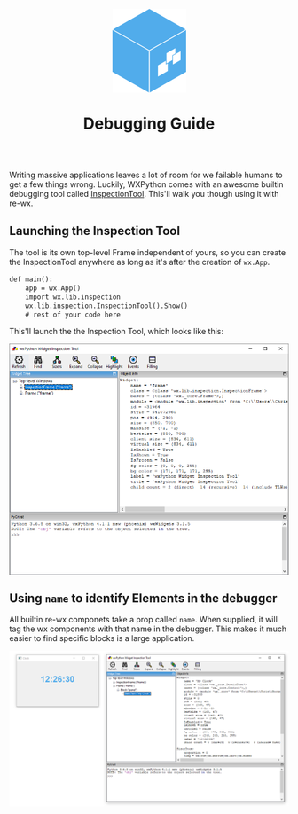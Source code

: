 
<p align="center">
  <img src="https://github.com/chriskiehl/re-wx-images/raw/images/logo/icon-large.png" align=center >
</p>

<h1 align="center">Debugging Guide</h1>
<br/><br/>


Writing massive applications leaves a lot of room for we failable humans to get a few things wrong. Luckily, WXPython comes with an awesome builtin debugging tool called [InspectionTool](https://www.wxpython.org/Phoenix/docs/html/wx.lib.mixins.inspection.html). This'll walk you though using it with re-wx. 

## Launching the Inspection Tool 

The tool is its own top-level Frame independent of yours, so you can create the InspectionTool anywhere as long as it's after the creation of `wx.App`. 

```
def main(): 
    app = wx.App()
    import wx.lib.inspection
    wx.lib.inspection.InspectionTool().Show()
    # rest of your code here
```

This'll launch the the Inspection Tool, which looks like this: 

<p align="center">
  <img src="https://github.com/chriskiehl/re-wx-images/raw/images/docs/debugging/inspector.png" align=center >
</p>

## Using `name` to identify Elements in the debugger

All builtin re-wx componets take a prop called `name`. When supplied, it will tag the wx components with that name in the debugger. This makes it much easier to find specific blocks is a large application. 

<p align="center">
  <img src="https://github.com/chriskiehl/re-wx-images/raw/images/docs/debugging/named-components.png" align=center >
</p>




